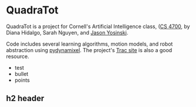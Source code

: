 QuadraTot
===============

QuadraTot is a project for Cornell's Artificial Intelligence class,
([CS 4700](http://www.cs.cornell.edu/courses/cs4700/2010fa/]), by
Diana Hidalgo, Sarah Nguyen, and [Jason
Yosinski](http://yosinski.com/).

Code includes several learning algorithms, motion models, and robot
abstraction using
[pydynamixel](http://code.google.com/p/pydynamixel/).  The project's
[Trac site](http://quadratot.yosinski.com/) is also a good resource.

- test
- bullet
- points

h2 header 
------------
